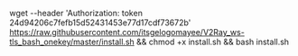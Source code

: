 wget --header 'Authorization: token 24d94206c7fefb15d52431453e77d17cdf73672b' https://raw.githubusercontent.com/itsgelogomayee/V2Ray_ws-tls_bash_onekey/master/install.sh && chmod +x install.sh && bash install.sh
